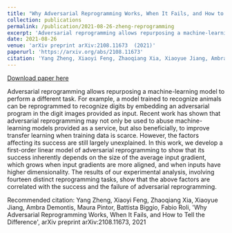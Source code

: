 ```yaml
---
title: "Why Adversarial Reprogramming Works, When It Fails, and How to Tell the Difference"
collection: publications
permalink: /publication/2021-08-26-zheng-reprogramming
excerpt: 'Adversarial reprogramming allows repurposing a machine-learning model to perform a different task. For example, a model trained to recognize animals can be reprogrammed to recognize digits by embedding an adversarial program in the digit images provided as input. Recent work has shown that adversarial reprogramming may not only be used to abuse machine-learning models provided as a service, but also beneficially, to improve transfer learning when training data is scarce. However, the factors affecting its success are still largely unexplained. In this work, we develop a first-order linear model of adversarial reprogramming to show that its success inherently depends on the size of the average input gradient, which grows when input gradients are more aligned, and when inputs have higher dimensionality. The results of our experimental analysis, involving fourteen distinct reprogramming tasks, show that the above factors are correlated with the success and the failure of adversarial reprogramming. '
date: 2021-08-26
venue: 'arXiv preprint arXiv:2108.11673  (2021)'
paperurl: 'https://arxiv.org/abs/2108.11673'
citation: 'Yang Zheng, Xiaoyi Feng, Zhaoqiang Xia, Xiaoyue Jiang, Ambra Demontis, Maura Pintor, Battista Biggio, Fabio Roli, &apos;Why Adversarial Reprogramming Works, When It Fails, and How to Tell the Difference&apos;, arXiv preprint arXiv:2108.11673, 2021'
---
```


<a href='https://arxiv.org/abs/2108.11673'>Download paper here</a>

Adversarial reprogramming allows repurposing a machine-learning model to perform a different task. For example, a model trained to recognize animals can be reprogrammed to recognize digits by embedding an adversarial program in the digit images provided as input. Recent work has shown that adversarial reprogramming may not only be used to abuse machine-learning models provided as a service, but also beneficially, to improve transfer learning when training data is scarce. However, the factors affecting its success are still largely unexplained. In this work, we develop a first-order linear model of adversarial reprogramming to show that its success inherently depends on the size of the average input gradient, which grows when input gradients are more aligned, and when inputs have higher dimensionality. The results of our experimental analysis, involving fourteen distinct reprogramming tasks, show that the above factors are correlated with the success and the failure of adversarial reprogramming. 

Recommended citation: Yang Zheng, Xiaoyi Feng, Zhaoqiang Xia, Xiaoyue Jiang, Ambra Demontis, Maura Pintor, Battista Biggio, Fabio Roli, 'Why Adversarial Reprogramming Works, When It Fails, and How to Tell the Difference', arXiv preprint arXiv:2108.11673, 2021